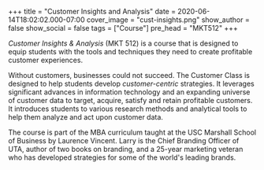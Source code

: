 +++
title = "Customer Insights and Analysis"
date = 2020-06-14T18:02:02.000-07:00
cover_image = "cust-insights.png"
show_author = false
show_social = false
tags = ["Course"]
pre_head = "MKT512"
+++

_Customer Insights & Analysis_ (MKT 512) is a course that is designed to equip students with the tools and techniques they need to create profitable customer experiences.

Without customers, businesses could not succeed. The Customer Class is designed to help students develop _customer-centric_ strategies. It leverages significant advances in information technology and an expanding universe of customer data to target, acquire, satisfy and retain profitable customers. It introduces students to various research methods and analytical tools to help them analyze and act upon customer data.

The course is part of the MBA curriculum taught at the USC Marshall School of Business by Laurence Vincent. Larry is the Chief Branding Officer of UTA, author of two books on branding, and a 25-year marketing veteran who has developed strategies for some of the world's leading brands.